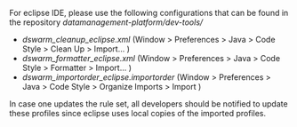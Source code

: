 For eclipse IDE, please use the following configurations that can be found in the repository *datamanagement-platform/dev-tools/*

* _dswarm_cleanup_eclipse.xml_ (Window > Preferences > Java > Code Style > Clean Up > Import... )
* _dswarm_formatter_eclipse.xml_ (Window > Preferences > Java > Code Style > Formatter > Import... )
* _dswarm_importorder_eclipse.importorder_ (Window > Preferences > Java > Code Style > Organize Imports > Import )

In case one updates the rule set, all developers should be notified to update these profiles since eclipse uses local copies of the imported profiles.